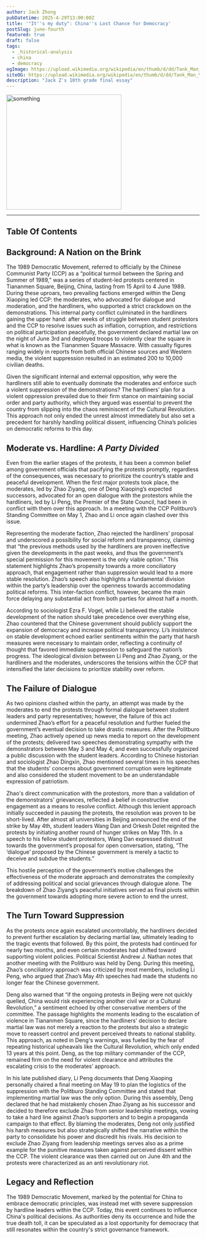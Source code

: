 ```yaml
---
author: Jack Zhong
pubDatetime: 2025-4-29T13:00:00Z
title: '"It''s my duty": China''s Lost Chance for Democracy'
postSlug: june-fourth
featured: true
draft: false
tags:
  - _historical-analysis
  - china
  - democracy
ogImage: https://upload.wikimedia.org/wikipedia/en/thumb/d/dd/Tank_Man_%28Tiananmen_Square_protester%29.jpg/250px-Tank_Man_%28Tiananmen_Square_protester%29.jpg
siteOG: https://upload.wikimedia.org/wikipedia/en/thumb/d/dd/Tank_Man_%28Tiananmen_Square_protester%29.jpg/250px-Tank_Man_%28Tiananmen_Square_protester%29.jpg
description: "Jack Z's 10th grade final essay"
---
```


<img src="https://upload.wikimedia.org/wikipedia/en/thumb/d/dd/Tank_Man_%28Tiananmen_Square_protester%29.jpg/250px-Tank_Man_%28Tiananmen_Square_protester%29.jpg" alt="something" width="300">

---

## Table Of Contents

## Background: A Nation on the Brink

The 1989 Democratic Movement, referred to officially by the Chinese Communist Party (CCP) as a “political turmoil between the Spring and Summer of 1989,” was a series of student-led protests centered in Tiananmen Square, Beijing, China, lasting from 15 April to 4 June 1989. During these uproars, two prevailing factions emerged within the Deng Xiaoping led CCP: the moderates, who advocated for dialogue and moderation, and the hardliners, who supported a strict crackdown on the demonstrations. This internal party conflict culminated in the hardliners gaining the upper hand: after weeks of struggle between student protestors and the CCP to resolve issues such as inflation, corruption, and restrictions on political participation peacefully, the government declared martial law on the night of June 3rd and deployed troops to violently clear the square in what is known as the Tiananmen Square Massacre. With casualty figures ranging widely in reports from both official Chinese sources and Western media, the violent suppression resulted in an estimated 200 to 10,000 civilian deaths.

Given the significant internal and external opposition, why were the hardliners still able to eventually dominate the moderates and enforce such a violent suppression of the demonstrations? The hardliners’ plan for a violent oppression prevailed due to their firm stance on maintaining social order and party authority, which they argued was essential to prevent the country from slipping into the chaos reminiscent of the Cultural Revolution. This approach not only ended the unrest almost immediately but also set a precedent for harshly handling political dissent, influencing China’s policies on democratic reforms to this day.

## Moderate vs. Hardline: _A Party Divided_

Even from the earlier stages of the protests, it has been a common belief among government officials that pacifying the protests promptly, regardless of the consequences, was necessary to prioritize the country’s stable and peaceful development. When the first major protests took place, the moderates, led by Zhao Ziyang, one of Deng Xiaoping’s expected successors, advocated for an open dialogue with the protestors while the hardliners, led by Li Peng, the Premier of the State Council, had been in conflict with them over this approach. In a meeting with the CCP Politburo’s Standing Committee on May 1, Zhao and Li once again clashed over this issue.

Representing the moderate faction, Zhao rejected the hardliners’ proposal and underscored a possibility for social reform and transparency, claiming that “the previous methods used by the hardliners are proven ineffective given the developments in the past weeks, and thus the government’s special permission for this movement is the only viable option.” This statement highlights Zhao’s propensity towards a more conciliatory approach, that engagement rather than suppression would lead to a more stable resolution. Zhao’s speech also highlights a fundamental division within the party’s leadership over the openness towards accommodating political reforms. This inter-faction conflict, however, became the main force delaying any substantial act from both parties for almost half a month.

According to sociologist Ezra F. Vogel, while Li believed the stable development of the nation should take precedence over everything else, Zhao countered that the Chinese government should publicly support the expansion of democracy and increase political transparency. Li’s insistence on stable development echoed earlier sentiments within the party that harsh measures were necessary to maintain order, reflecting a continuity of thought that favored immediate suppression to safeguard the nation’s progress. The ideological division between Li Peng and Zhao Ziyang, or the hardliners and the moderates, underscores the tensions within the CCP that intensified the later decisions to prioritize stability over reform.

## The Failure of Dialogue

As two opinions clashed within the party, an attempt was made by the moderates to end the protests through formal dialogue between student leaders and party representatives; however, the failure of this act undermined Zhao’s effort for a peaceful resolution and further fueled the government’s eventual decision to take drastic measures. After the Politburo meeting, Zhao actively opened up news media to report on the development of the protests; delivered two speeches demonstrating sympathy with the demonstrators between May 3 and May 4; and even successfully organized a public discussion with the student leaders. According to Chinese historian and sociologist Zhao Dingxin, Zhao mentioned several times in his speeches that the students’ concerns about government corruption were legitimate and also considered the student movement to be an understandable expression of patriotism.

Zhao's direct communication with the protestors, more than a validation of the demonstrators' grievances, reflected a belief in constructive engagement as a means to resolve conflict. Although this lenient approach initially succeeded in pausing the protests, the resolution was proven to be short-lived. After almost all universities in Beijing announced the end of the strike by May 4th, student leaders Wang Dan and Orkesh Dolet reignited the protests by initiating another round of hunger strikes on May 11th. In a speech to his fellow student protestors, Wang Dan expressed distrust towards the government’s proposal for open conversation, stating, “The ‘dialogue’ proposed by the Chinese government is merely a tactic to deceive and subdue the students.”

This hostile perception of the government’s motive challenges the effectiveness of the moderate approach and demonstrates the complexity of addressing political and social grievances through dialogue alone. The breakdown of Zhao Ziyang’s peaceful initiatives served as final pivots within the government towards adopting more severe action to end the unrest.

## The Turn Toward Suppression

As the protests once again escalated uncontrollably, the hardliners decided to prevent further escalation by declaring martial law, ultimately leading to the tragic events that followed. By this point, the protests had continued for nearly two months, and even certain moderates had shifted toward supporting violent policies. Political Scientist Andrew J. Nathan notes that another meeting with the Politburo was held by Deng. During this meeting, Zhao’s conciliatory approach was criticized by most members, including Li Peng, who argued that Zhao’s May 4th speeches had made the students no longer fear the Chinese government.

Deng also warned that “if the ongoing protests in Beijing were not quickly quelled, China would risk experiencing another civil war or a Cultural Revolution,” a sentiment echoed by other conservative members of the committee. The passage highlights the moments leading to the escalation of violence in Tiananmen Square, since the hardliners' decision to declare martial law was not merely a reaction to the protests but also a strategic move to reassert control and prevent perceived threats to national stability. This approach, as noted in Deng's warnings, was fueled by the fear of repeating historical upheavals like the Cultural Revolution, which only ended 13 years at this point. Deng, as the top military commander of the CCP, remained firm on the need for violent clearance and attributes the escalating crisis to the moderates’ approach.

In his late published diary, Li Peng documents that Deng Xiaoping personally chaired a final meeting on May 19 to plan the logistics of the suppression with the Politburo Standing Committee and stated that implementing martial law was the only option. During this assembly, Deng declared that he had mistakenly chosen Zhao Ziyang as his successor and decided to therefore exclude Zhao from senior leadership meetings, vowing to take a hard line against Zhao’s supporters and to begin a propaganda campaign to that effect. By blaming the moderates, Deng not only justified his harsh measures but also strategically shifted the narrative within the party to consolidate his power and discredit his rivals. His decision to exclude Zhao Ziyang from leadership meetings serves also as a prime example for the punitive measures taken against perceived dissent within the CCP. The violent clearance was then carried out on June 4th and the protests were characterized as an anti revolutionary riot.

## Legacy and Reflection

The 1989 Democratic Movement, marked by the potential for China to embrace democratic principles, was instead met with severe suppression by hardline leaders within the CCP. Today, this event continues to influence China's political decisions. As authorities deny its occurrence and hide the true death toll, it can be speculated as a lost opportunity for democracy that still resonates within the country's strict governance framework.
